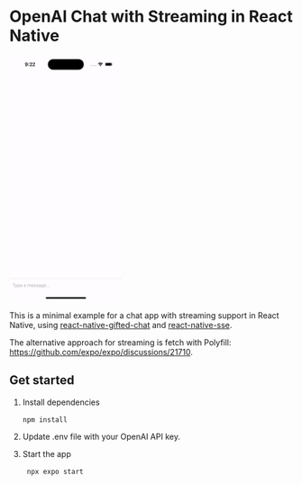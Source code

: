 # OpenAI Chat with Streaming in React Native

<img src="./demo.gif" width="200" alt="Demo">

This is a minimal example for a chat app with streaming support in React Native, using [react-native-gifted-chat](https://github.com/FaridSafi/react-native-gifted-chat) and [react-native-sse](https://github.com/binaryminds/react-native-sse).

The alternative approach for streaming is fetch with Polyfill: https://github.com/expo/expo/discussions/21710.

## Get started

1. Install dependencies

   ```bash
   npm install
   ```
2. Update .env file with your OpenAI API key.
3. Start the app

   ```bash
    npx expo start
   ```